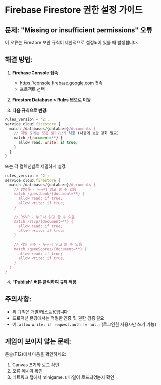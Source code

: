 # Firebase Firestore 권한 설정 가이드

## 문제: "Missing or insufficient permissions" 오류

이 오류는 Firestore 보안 규칙이 제한적으로 설정되어 있을 때 발생합니다.

## 해결 방법:

1. **Firebase Console 접속**
   - https://console.firebase.google.com 접속
   - 프로젝트 선택

2. **Firestore Database > Rules 탭으로 이동**

3. **다음 규칙으로 변경:**

```javascript
rules_version = '2';
service cloud.firestore {
  match /databases/{database}/documents {
    // 개발 중에는 모든 읽기/쓰기 허용 (나중에 보안 강화 필요)
    match /{document=**} {
      allow read, write: if true;
    }
  }
}
```

또는 각 컬렉션별로 세밀하게 설정:

```javascript
rules_version = '2';
service cloud.firestore {
  match /databases/{database}/documents {
    // 방명록 - 누구나 읽고 쓸 수 있음
    match /guestbook/{document=**} {
      allow read: if true;
      allow write: if true;
    }
    
    // RSVP - 누구나 읽고 쓸 수 있음
    match /rsvp/{document=**} {
      allow read: if true;
      allow write: if true;
    }
    
    // 게임 점수 - 누구나 읽고 쓸 수 있음  
    match /gameScores/{document=**} {
      allow read: if true;
      allow write: if true;
    }
  }
}
```

4. **"Publish" 버튼 클릭하여 규칙 적용**

## 주의사항:
- 위 규칙은 개발/테스트용입니다
- 프로덕션 환경에서는 적절한 인증 및 권한 검증 필요
- 예: `allow write: if request.auth != null;` (로그인한 사용자만 쓰기 가능)

## 게임이 보이지 않는 문제:

콘솔(F12)에서 다음을 확인하세요:
1. Canvas 초기화 로그 확인
2. 오류 메시지 확인
3. 네트워크 탭에서 minigame.js 파일이 로드되었는지 확인